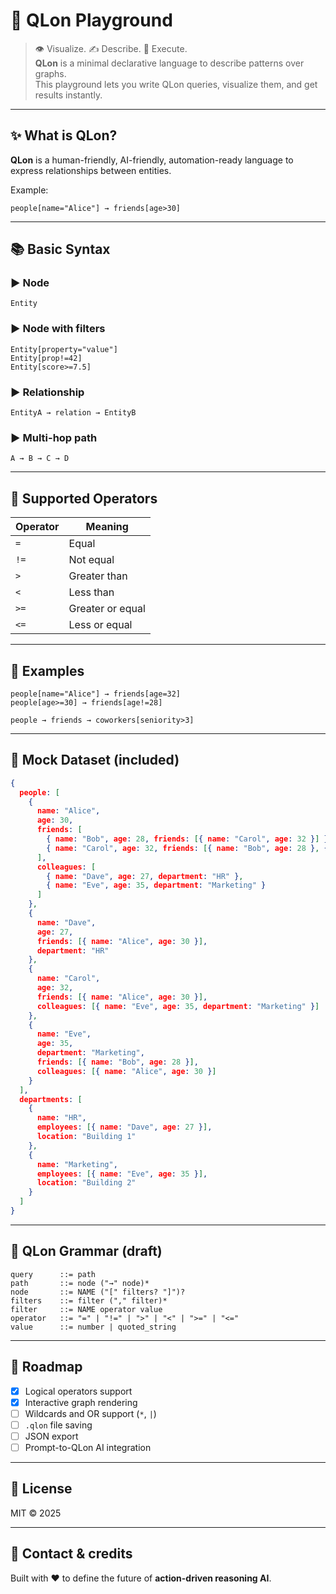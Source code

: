 
# 🔷 QLon Playground

> 👁️ Visualize. ✍️ Describe. 🤖 Execute.  
> **QLon** is a minimal declarative language to describe patterns over graphs.  
> This playground lets you write QLon queries, visualize them, and get results instantly.

---

## ✨ What is QLon?

**QLon** is a human-friendly, AI-friendly, automation-ready language to express relationships between entities.

Example:
```qlon
people[name="Alice"] → friends[age>30]
```

---

## 📚 Basic Syntax

### ▶️ Node
```qlon
Entity
```

### ▶️ Node with filters
```qlon
Entity[property="value"]
Entity[prop!=42]
Entity[score>=7.5]
```

### ▶️ Relationship
```qlon
EntityA → relation → EntityB
```

### ▶️ Multi-hop path
```qlon
A → B → C → D
```

---

## 🔧 Supported Operators

| Operator | Meaning              |
|----------|----------------------|
| `=`      | Equal                |
| `!=`     | Not equal            |
| `>`      | Greater than         |
| `<`      | Less than            |
| `>=`     | Greater or equal     |
| `<=`     | Less or equal        |

---

## 🧠 Examples

```qlon
people[name="Alice"] → friends[age=32]
people[age>=30] → friends[age!=28]
```

```qlon
people → friends → coworkers[seniority>3]
```

---

## 🧪 Mock Dataset (included)

```json
{
  people: [
    {
      name: "Alice",
      age: 30,
      friends: [
        { name: "Bob", age: 28, friends: [{ name: "Carol", age: 32 }] },
        { name: "Carol", age: 32, friends: [{ name: "Bob", age: 28 }, { name: "Suzy", age: 18 }] }
      ],
      colleagues: [
        { name: "Dave", age: 27, department: "HR" },
        { name: "Eve", age: 35, department: "Marketing" }
      ]
    },
    {
      name: "Dave",
      age: 27,
      friends: [{ name: "Alice", age: 30 }],
      department: "HR"
    },
    {
      name: "Carol",
      age: 32,
      friends: [{ name: "Alice", age: 30 }],
      colleagues: [{ name: "Eve", age: 35, department: "Marketing" }]
    },
    {
      name: "Eve",
      age: 35,
      department: "Marketing",
      friends: [{ name: "Bob", age: 28 }],
      colleagues: [{ name: "Alice", age: 30 }]
    }
  ],
  departments: [
    {
      name: "HR",
      employees: [{ name: "Dave", age: 27 }],
      location: "Building 1"
    },
    {
      name: "Marketing",
      employees: [{ name: "Eve", age: 35 }],
      location: "Building 2"
    }
  ]
}
```

---

## 🧱 QLon Grammar (draft)

```ebnf
query      ::= path
path       ::= node ("→" node)*
node       ::= NAME ("[" filters? "]")?
filters    ::= filter ("," filter)*
filter     ::= NAME operator value
operator   ::= "=" | "!=" | ">" | "<" | ">=" | "<="
value      ::= number | quoted_string
```

---

## 🚀 Roadmap

- [x] Logical operators support
- [x] Interactive graph rendering
- [ ] Wildcards and OR support (`*`, `|`)
- [ ] `.qlon` file saving
- [ ] JSON export
- [ ] Prompt-to-QLon AI integration

---

## 🪪 License

MIT © 2025

---

## 💬 Contact & credits

Built with ❤️ to define the future of **action-driven reasoning AI**.
